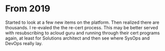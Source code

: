 # From 2019

Started to look at a few new items on the platform. Then realized there are thousands. I re-evaled the the re-cert process. This may be better served with resubscribing to acloud guru and running through their cert programs again, at least for Solutions architect and then see where SysOps and DevOps really lay.